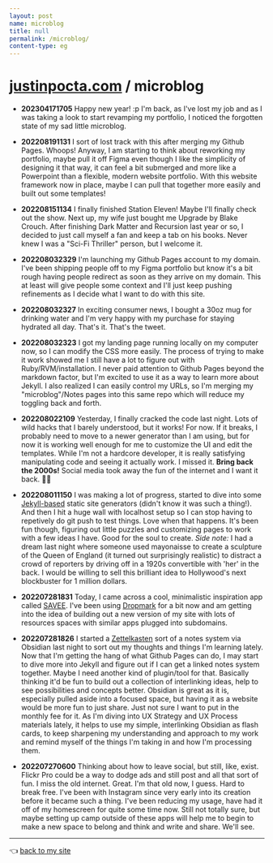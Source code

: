 ```yaml
---
layout: post
name: microblog
title: null
permalink: /microblog/
content-type: eg
---
```


<meta name="format-detection" content="telephone=no" />

# [justinpocta.com](https://justinpocta.com) / microblog

- **202304171705** Happy new year! :p I'm back, as I've lost my job and as I was taking a look to start revamping my portfolio, I noticed the forgotten state of my sad little microblog.

- **202208191131** I sort of lost track with this after merging my Github Pages. Whoops! Anyway, I am starting to think about reworking my portfolio, maybe pull it off Figma even though I like the simplicity of designing it that way, it can feel a bit submerged and more like a Powerpoint than a flexible, modern website portfolio. With this website framework now in place, maybe I can pull that together more easily and built out some templates!

- **202208151134** I finally finished Station Eleven! Maybe I'll finally check out the show. Next up, my wife just bought me Upgrade by Blake Crouch. After finishing Dark Matter and Recursion last year or so, I decided to just call myself a fan and keep a tab on his books. Never knew I was a "Sci-Fi Thriller" person, but I welcome it.

- **202208032329** I'm launching my Github Pages account to my domain. I've been shipping people off to my Figma portfolio but know it's a bit rough having people redirect as soon as they arrive on my domain. This at least will give people some context and I'll just keep pushing refinements as I decide what I want to do with this site.

 - **202208032327** In exciting consumer news, I bought a 30oz mug for drinking water and I'm very happy with my purchase for staying hydrated all day. That's it. That's the tweet.

- **202208032323** I got my landing page running locally on my computer now, so I can modify the CSS more easily. The process of trying to make it work showed me I still have a lot to figure out with Ruby/RVM/installation. I never paid attention to Github Pages beyond the markdown factor, but I'm excited to use it as a way to learn more about Jekyll. I also realized I can easily control my URLs, so I'm merging my "microblog"/Notes pages into this same repo which will reduce my toggling back and forth. 

- **202208022109** Yesterday, I finally cracked the code last night. Lots of wild hacks that I barely understood, but it works! For now. If it breaks, I probably need to move to a newer generator than I am using, but for now it is working well enough for me to customize the UI and edit the templates. While I'm not a hardcore developer, it is really satisfying manipulating code and seeing it actually work. I missed it. **Bring back the 2000s!** Social media took away the fun of the internet and I want it back. 🏄‍♂️

- **202208011150** I was making a lot of progress, started to dive into some [Jekyll-based](https://nextjs.org) static site generators (didn't know it was such a thing!). And then I hit a huge wall with localhost setup so I can stop having to repetively do git push to test things. Love when that happens. It's been fun though, figuring out little puzzles and customizing pages to work with a few ideas I have. Good for the soul to create. _Side note:_ I had a dream last night where someone used mayonaisse to create a sculpture of the Queen of England (it turned out surprisingly realistic) to distract a crowd of reporters by driving off in a 1920s convertible with 'her' in the back. I would be willing to sell this brilliant idea to Hollywood's next blockbuster for 1 million dollars.

- **202207281831** Today, I came across a cool, minimalistic inspiration app called [SAVEE](https://savee.it). I've been using [Dropmark](https://justinpocta.dropmark.com) for a bit now and am getting into the idea of building out a new version of my site with lots of resources spaces with similar apps plugged into subdomains.

- **202207281826** I started a [Zettelkasten](http://zettelkasten.de) sort of a notes system via Obsidian last night to sort out my thoughts and things I'm learning lately. Now that I'm getting the hang of what Github Pages can do, I may start to dive more into Jekyll and figure out if I can get a linked notes system together. Maybe I need another kind of plugin/tool for that. Basically thinking it'd be fun to build out a collection of interlinking ideas, help to see possibilities and concepts better. Obsidian is great as it is, especially pulled aside into a focused space, but having it as a website would be more fun to just share. Just not sure I want to put in the monthly fee for it. As I'm diving into UX Strategy and UX Process materials lately, it helps to use my simple, interlinking Obsidian as flash cards, to keep sharpening my understanding and approach to my work and remind myself of the things I'm taking in and how I'm processing them.

- **202207270600** Thinking about how to leave social, but still, like, exist. Flickr Pro could be a way to dodge ads and still post and all that sort of fun. I miss the old internet. Great. I'm that old now, I guess. Hard to break free. I've been with Instagram since very early into its creation before it became such a thing. I've been reducing my usage, have had it off of my homescreen for quite some time now. Still not totally sure, but maybe setting up camp outside of these apps will help me to begin to make a new space to belong and think and write and share. We'll see.


---


👈 [back to my site](/)

